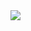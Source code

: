  <div
        class="bg-soft-blue p-3 rounded-full shadow-lg drop-shadow-lg cursor-pointer"
        @click="toggleSidebar"
      >
        <!-- icon sidebar -->
        <img src="../assets/icon/icon-humberger-bar.png" class="w-5" />
      </div>
